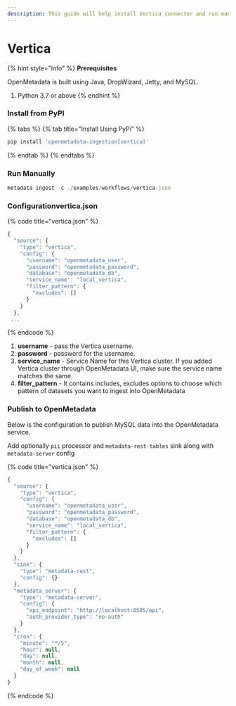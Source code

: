 ```yaml
---
description: This guide will help install Vertica connector and run manually
---
```


# Vertica

{% hint style="info" %}
**Prerequisites**

OpenMetadata is built using Java, DropWizard, Jetty, and MySQL.

1. Python 3.7 or above
{% endhint %}

### Install from PyPI

{% tabs %}
{% tab title="Install Using PyPi" %}
```javascript
pip install 'openmetadata-ingestion[vertica]'
```
{% endtab %}
{% endtabs %}

### Run Manually

```javascript
metadata ingest -c ./examples/workflows/vertica.json
```

### Configurationvertica.json

{% code title="vertica.json" %}
```javascript
{
  "source": {
    "type": "vertica",
    "config": {
      "username": "openmetadata_user",
      "password": "openmetadata_password",
      "database": "openmetadata_db",
      "service_name": "local_vertica",
      "filter_pattern": {
        "excludes": []
      }
    }
  },
 ...
```
{% endcode %}

1. **username** - pass the Vertica username.
2. **password** - password for the username.
3. **service\_name** - Service Name for this Vertica cluster. If you added Vertica cluster through OpenMetadata UI, make sure the service name matches the same.
4. **filter\_pattern** - It contains includes, excludes options to choose which pattern of datasets you want to ingest into OpenMetadata

### Publish to OpenMetadata

Below is the configuration to publish MySQL data into the OpenMetadata service.

Add optionally `pii` processor and `metadata-rest-tables` sink along with `metadata-server` config

{% code title="vertica.json" %}
```javascript
{
  "source": {
    "type": "vertica",
    "config": {
      "username": "openmetadata_user",
      "password": "openmetadata_password",
      "database": "openmetadata_db",
      "service_name": "local_vertica",
      "filter_pattern": {
        "excludes": []
      }
    }
  },
  "sink": {
    "type": "metadata-rest",
    "config": {}
  },
  "metadata_server": {
    "type": "metadata-server",
    "config": {
      "api_endpoint": "http://localhost:8585/api",
      "auth_provider_type": "no-auth"
    }
  },
  "cron": {
    "minute": "*/5",
    "hour": null,
    "day": null,
    "month": null,
    "day_of_week": null
  }
}

```
{% endcode %}

